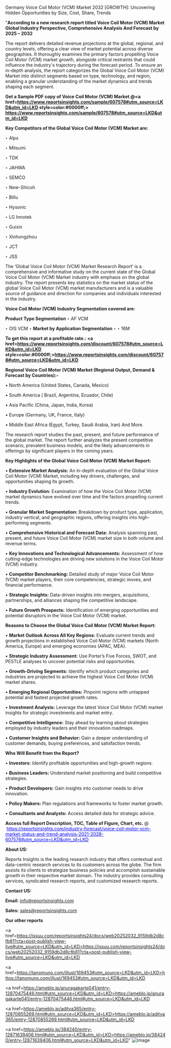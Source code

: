 Germany Voice Coil Motor (VCM) Market 2032 [GROWTH]: Uncovering Hidden Opportunities by Size, Cost, Share, Trends

"<strong>According to a new research report titled Voice Coil Motor (VCM) Market Global Industry Perspective, Comprehensive Analysis And Forecast by 2025 – 2032</strong>

The report delivers detailed revenue projections at the global, regional, and country levels, offering a clear view of market potential across diverse geographies. It thoroughly examines the primary factors propelling Voice Coil Motor (VCM) market growth, alongside critical restraints that could influence the industry's trajectory during the forecast period. To ensure an in-depth analysis, the report categorizes the Global Voice Coil Motor (VCM) Market into distinct segments based on type, technology, and region, enabling a granular understanding of the market dynamics and trends shaping each segment.

<strong>Get a Sample PDF copy of Voice Coil Motor (VCM) Market </strong><strong>@<a href=https://www.reportsinsights.com/sample/607578#utm_source=LKD&utm_id=LKD style=color:#0000ff;> https://www.reportsinsights.com/sample/607578#utm_source=LKD&utm_id=LKD</a></strong></font>

<strong>Key Competitors of the Global Voice Coil Motor (VCM) Market are:</strong>

‣ Alps

‣ Mitsumi

‣ TDK

‣ JAHWA

‣ SEMCO

‣ New-Shicoh

‣ Billu

‣ Hysonic

‣ LG Innotek

‣ Guixin

‣ Xinhongzhou

‣ JCT

‣ JSS

The ‘Global Voice Coil Motor (VCM) Market Research Report’ is a comprehensive and informative study on the current state of the Global Voice Coil Motor (VCM) Market industry with emphasis on the global industry. The report presents key statistics on the market status of the global Voice Coil Motor (VCM) market manufacturers and is a valuable source of guidance and direction for companies and individuals interested in the industry.

<strong>Voice Coil Motor (VCM) Industry Segmentation covered are:</strong>

<strong>Product Type Segmentation</strong>
‣
AF VCM

‣ OIS VCM
‣ 
<strong>Market by Application Segmentation</strong>
‣
‣  16M

<strong>To get this report at a profitable rate.: <a href=https://www.reportsinsights.com/discount/607578#utm_source=LKD&utm_id=LKD style=color:#0000ff;>https://www.reportsinsights.com/discount/607578#utm_source=LKD&utm_id=LKD</a></strong></font>

<strong>Regional Voice Coil Motor (VCM) Market (Regional Output, Demand &amp; Forecast by Countries):-</strong>

• North America (United States, Canada, Mexico)

• South America ( Brazil, Argentina, Ecuador, Chile)

• Asia Pacific (China, Japan, India, Korea)

• Europe (Germany, UK, France, Italy)

• Middle East Africa (Egypt, Turkey, Saudi Arabia, Iran) And More.

The research report studies the past, present, and future performance of the global market. The report further analyzes the present competitive scenario, prevalent business models, and the likely advancements in offerings by significant players in the coming years.

<strong>Key Highlights of the Global Voice Coil Motor (VCM) Market Report:</strong>

• <strong>Extensive Market Analysis:</strong> An in-depth evaluation of the Global Voice Coil Motor (VCM) Market, including key drivers, challenges, and opportunities shaping its growth.

• <strong>Industry Evolution:</strong> Examination of how the Voice Coil Motor (VCM) market dynamics have evolved over time and the factors propelling current trends.

• <strong>Granular Market Segmentation:</strong> Breakdown by product type, application, industry vertical, and geographic regions, offering insights into high-performing segments.

• <strong>Comprehensive Historical and Forecast Data:</strong> Analysis spanning past, present, and future Voice Coil Motor (VCM) market size in both volume and revenue terms.

• <strong>Key Innovations and Technological Advancements:</strong> Assessment of how cutting-edge technologies are driving new solutions in the Voice Coil Motor (VCM) industry.

• <strong>Competitor Benchmarking:</strong> Detailed study of major Voice Coil Motor (VCM) market players, their core competencies, strategic moves, and financial performance.

• <strong>Strategic Insights:</strong> Data-driven insights into mergers, acquisitions, partnerships, and alliances shaping the competitive landscape.

• <strong>Future Growth Prospects:</strong> Identification of emerging opportunities and potential disruptors in the Voice Coil Motor (VCM) market.

<strong>Reasons to Choose the Global Voice Coil Motor (VCM) Market Report:</strong>

• <strong>Market Outlook Across All Key Regions:</strong> Evaluate current trends and growth projections in established Voice Coil Motor (VCM) markets (North America, Europe) and emerging economies (APAC, MEA).

• <strong>Strategic Industry Assessment:</strong> Use Porter’s Five Forces, SWOT, and PESTLE analyses to uncover potential risks and opportunities.

• <strong>Growth-Driving Segments:</strong> Identify which product categories and industries are projected to achieve the highest Voice Coil Motor (VCM) market shares.

• <strong>Emerging Regional Opportunities:</strong> Pinpoint regions with untapped potential and fastest projected growth rates.

• <strong>Investment Analysis:</strong> Leverage the latest Voice Coil Motor (VCM) market insights for strategic investments and market entry.

• <strong>Competitive Intelligence:</strong> Stay ahead by learning about strategies employed by industry leaders and their innovation roadmaps.

• <strong>Customer Insights and Behavior:</strong> Gain a deeper understanding of customer demands, buying preferences, and satisfaction trends.

<strong>Who Will Benefit from the Report?</strong>

• <strong>Investors:</strong> Identify profitable opportunities and high-growth regions.

• <strong>Business Leaders:</strong> Understand market positioning and build competitive strategies.

• <strong>Product Developers:</strong> Gain insights into customer needs to drive innovation.

• <strong>Policy Makers:</strong> Plan regulations and frameworks to foster market growth.

• <strong>Consultants and Analysts:</strong> Access detailed data for strategic advice.
</ul>
<strong>Access full Report Description, TOC, Table of Figure, Chart, etc. </strong>@  <a href=https://reportsinsights.com/industry-forecast/voice-coil-motor-vcm-market-status-and-trend-analysis-2021-2028-607578#utm_source=LKD&utm_id=LKD style=color:#0000ff;>https://reportsinsights.com/industry-forecast/voice-coil-motor-vcm-market-status-and-trend-analysis-2021-2028-607578#utm_source=LKD&utm_id=LKD</a></font>

<strong><strong>About US</strong>:</strong>

Reports Insights is the leading research industry that offers contextual and data-centric research services to its customers across the globe. The firm assists its clients to strategize business policies and accomplish sustainable growth in their respective market domain. The industry provides consulting services, syndicated research reports, and customized research reports.

<strong>Contact US:</strong>

<p class=""""><b>Email:</b> <a href=mailto:info@reportsinsights.com>info@reportsinsights.com</a></p>
<p class=""""><b>Sales:</b> <a href=mailto:sales@reportsinsights.com>sales@reportsinsights.com</a></p>

<strong>Our other reports</strong>

<a href=https://issuu.com/reportsinsights24/docs/web20252032_9159db2d8cfb81?cta=post-publish-view-live#utm_source=LKD&utm_id=LKD>https://issuu.com/reportsinsights24/docs/web20252032_9159db2d8cfb81?cta=post-publish-view-live#utm_source=LKD&utm_id=LKD</a>

<a href=https://tanomuno.com/illust/169453#utm_source=LKD&utm_id=LKD>https://tanomuno.com/illust/169453#utm_source=LKD&utm_id=LKD</a>

<a href=https://ameblo.jp/anuragakarte041/entry-12870475446.html#utm_source=LKD&utm_id=LKD>https://ameblo.jp/anuragakarte041/entry-12870475446.html#utm_source=LKD&utm_id=LKD</a>

<a href=https://ameblo.jp/aditya365/entry-12870855269.html#utm_source=LKD&utm_id=LKD>https://ameblo.jp/aditya365/entry-12870855269.html#utm_source=LKD&utm_id=LKD</a>

<a href=https://ameblo.jp/384240/entry-12871639406.html#utm_source=LKD&utm_id=LKD>https://ameblo.jp/384240/entry-12871639406.html#utm_source=LKD&utm_id=LKD</a>"
![image](https://github.com/user-attachments/assets/de542924-a835-48e7-9e53-e064ff42f08a)
